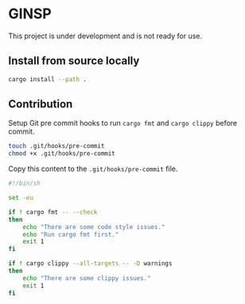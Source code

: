 # GINSP

This project is under development and is not ready for use.

## Install from source locally

```sh
cargo install --path .
```

## Contribution

Setup Git pre commit hooks to run `cargo fmt` and `cargo clippy` before commit.

```sh
touch .git/hooks/pre-commit
chmod +x .git/hooks/pre-commit
```

Copy this content to the `.git/hooks/pre-commit` file.

```sh
#!/bin/sh

set -eu

if ! cargo fmt -- --check
then
    echo "There are some code style issues."
    echo "Run cargo fmt first."
    exit 1
fi

if ! cargo clippy --all-targets -- -D warnings
then
    echo "There are some clippy issues."
    exit 1
fi
```